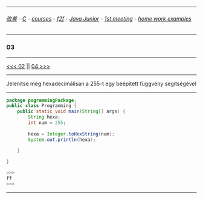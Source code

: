 
---

###### [改善](https://github.com/ttltrk/0C/blob/master/README.MD) - [C](https://github.com/ttltrk/PRG/blob/master/CODING.MD) - [courses](https://github.com/ttltrk/Courses/blob/master/README.MD) - [f2f](https://github.com/ttltrk/Courses/blob/master/F2F/F2F.MD) - [Java Junior](https://github.com/ttltrk/PRG/blob/master/JAVA/DOC/BJM/TOMI/JJ.MD) - [1st meeting](https://github.com/ttltrk/PRG/blob/master/JAVA/DOC/BJM/TOMI/01/1st.md) - [home work examples](https://github.com/ttltrk/PRG/blob/master/JAVA/DOC/BJM/TOMI/01/feladat.md)

---

### 03

---

[<<< 02](https://github.com/ttltrk/PRG/blob/master/JAVA/DOC/BJM/TOMI/01/EX/02/02.MD) ||
[04 >>>](https://github.com/ttltrk/PRG/blob/master/JAVA/DOC/BJM/TOMI/01/EX/04/04.MD)

---

Jelenítse meg hexadecimálisan a 255-t egy beépített függvény segítségével

---

```java
package pogrammingPackage;
public class Programming {
	public static void main(String[] args) {
		String hexa;
		int num = 255;
		
		hexa = Integer.toHexString(num);
		System.out.println(hexa);
		
	}

}

>>>
ff
>>>
```

---

